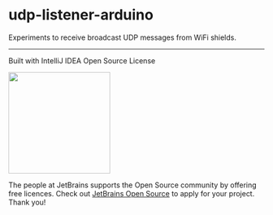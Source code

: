 # udp-listener-arduino
Experiments to receive broadcast UDP messages from WiFi shields.

--------------------------
Built with IntelliJ IDEA Open Source License

<a href="https://www.jetbrains.com/buy/opensource/"><img src="https://s3-ap-southeast-1.amazonaws.com/www.logotype.se/assets/logo-text.svg" width="200"></a>

The people at JetBrains supports the Open Source community by offering free licences. Check out <a href="https://www.jetbrains.com/buy/opensource/">JetBrains Open Source</a> to apply for your project. Thank you!
